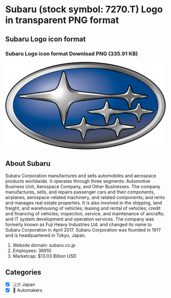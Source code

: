 # Subaru (stock symbol: 7270.T) Logo in transparent PNG format

## Subaru Logo icon format

### Subaru Logo icon format Download PNG (335.91 KB)

![Subaru Logo icon format Download PNG (335.91 KB)](/img/orig/7270.T-c16c00d4.png)

## About Subaru

Subaru Corporation manufactures and sells automobiles and aerospace products worldwide. It operates through three segments: Automotive Business Unit, Aerospace Company, and Other Businesses. The company manufactures, sells, and repairs passenger cars and their components, airplanes, aerospace-related machinery, and related components; and rents and manages real estate properties. It is also involved in the shipping, land freight, and warehousing of vehicles; leasing and rental of vehicles; credit and financing of vehicles; inspection, service, and maintenance of aircrafts; and IT system development and operation services. The company was formerly known as Fuji Heavy Industries Ltd. and changed its name to Subaru Corporation in April 2017. Subaru Corporation was founded in 1917 and is headquartered in Tokyo, Japan.

1. Website domain: subaru.co.jp
2. Employees: 36910
3. Marketcap: $13.03 Billion USD


## Categories
- [x] 🇯🇵 Japan
- [x] 🚗 Automakers
